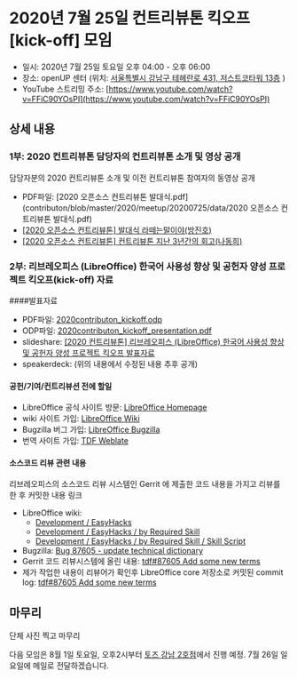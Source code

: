 # 2020년 7월 25일 컨트리뷰톤 킥오프[kick-off] 모임

* 일시: 2020년 7월 25일 토요일 오후 04:00 - 오후 06:00
* 장소: openUP 센터 (위치: [서울특별시 강남구 테헤란로 431, 저스트코타워 13층](http://naver.me/xow3xUdT) )
* YouTube 스트리밍 주소: [https://www.youtube.com/watch?v=FFiC90YOsPI](https://www.youtube.com/watch?v=FFiC90YOsPI)

## 상세 내용

### 1부: 2020 컨트리뷰톤 담당자의 컨트리뷰톤 소개 및 영상 공개

담당자분의 2020 컨트리뷰톤 소개 및 이전 컨트리뷰톤 참여자의 동영상 공개
 * PDF파일: [2020 오픈소스 컨트리뷰톤 발대식.pdf](contributon/blob/master/2020/meetup/20200725/data/2020 오픈소스 컨트리뷰톤 발대식.pdf)
 * [[2020 오픈소스 컨트리뷰톤] 발대식 라떼는말이야(방진호)](https://youtu.be/dY4VAbVt-Ro)
 * [[2020 오픈소스 컨트리뷰톤] 컨트리뷰톤 지난 3년간의 회고(나동희)](https://youtu.be/m5QWGfTtMCQ)

### 2부: 리브레오피스 (LibreOffice) 한국어 사용성 향상 및 공헌자 양성 프로젝트 킥오프(kick-off) 자료

####발표자료
 * PDF파일: [2020contributon_kickoff.odp](contributon/blob/master/2020/meetup/20200725/data/2020contributon_kickoff.odp)
 * ODP파일: [2020contributon_kickoff_presentation.pdf](contributon/blob/master/2020/meetup/20200725/data/2020contributon_kickoff_presentation.pdf)
 * slideshare: [[2020 컨트리뷰톤] 리브레오피스 (LibreOffice) 한국어 사용성 향상 및 공헌자 양성 프로젝트 킥오프 발표자료](https://www.slideshare.net/studioego/2020-libreoffice)
 * speakerdeck: (위의 내용에서 수정된 내용 추후 공개)

#### 공헌/기여/컨트리뷰션 전에 할일
 * LibreOffice 공식 사이트 방문: [LibreOffice Homepage](https://www.libreoffice.org/)
 * wiki 사이트 가입: [LibreOffice Wiki](https://wiki.documentfoundation.org/)
 * Bugzilla 버그 가입: [LibreOffice Bugzilla](https://bugs.documentfoundation.org/)
 * 번역 사이트 가입: [TDF Weblate](https://translations.documentfoundation.org/)

#### 소스코드 리뷰 관련 내용

리브레오피스의 소스코드 리뷰 시스템인 Gerrit 에 제출한 코드 내용을 가지고 리뷰를 한 후 커밋한 내용 링크
 * LibreOffice wiki:
   * [Development / EasyHacks](https://wiki.documentfoundation.org/Development/EasyHacks)
   * [Development / EasyHacks / by Required Skill](https://wiki.documentfoundation.org/Development/EasyHacks/by_Required_Skill)
   * [Development / EasyHacks / by Required Skill / Skill Script](https://wiki.documentfoundation.org/Development/EasyHacks/by_Required_Skill/Skill_Script)
 * Bugzilla: [Bug 87605 - update technical dictionary](https://bugs.documentfoundation.org/show_bug.cgi?id=87605)
 * Gerrit 코드 리뷰시스템에 올린 내용: [tdf#87605 Add some new terms](https://gerrit.libreoffice.org/c/core/+/93279)
 * 제가 작업한 내용이 리뷰어가 확인후 LibreOffice core 저장소로 커밋된 commit log: [tdf#87605 Add some new terms](https://git.libreoffice.org/core/+/bd73f79990da8d4249fbc072ea3eab4bc3bea2c6%5E%21)

## 마무리
단체 사진 찍고 마무리

다음 모임은 8월 1일 토요일, 오후2시부터 [토즈 강남 2호점](http://naver.me/xT73ri6y)에서 진행 예정.
7월 26일 일요일에 메일로 전달하겠습니다.